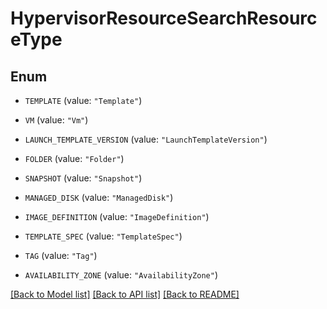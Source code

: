 # HypervisorResourceSearchResourceType

## Enum


* `TEMPLATE` (value: `"Template"`)

* `VM` (value: `"Vm"`)

* `LAUNCH_TEMPLATE_VERSION` (value: `"LaunchTemplateVersion"`)

* `FOLDER` (value: `"Folder"`)

* `SNAPSHOT` (value: `"Snapshot"`)

* `MANAGED_DISK` (value: `"ManagedDisk"`)

* `IMAGE_DEFINITION` (value: `"ImageDefinition"`)

* `TEMPLATE_SPEC` (value: `"TemplateSpec"`)

* `TAG` (value: `"Tag"`)

* `AVAILABILITY_ZONE` (value: `"AvailabilityZone"`)


[[Back to Model list]](../README.md#documentation-for-models) [[Back to API list]](../README.md#documentation-for-api-endpoints) [[Back to README]](../README.md)


